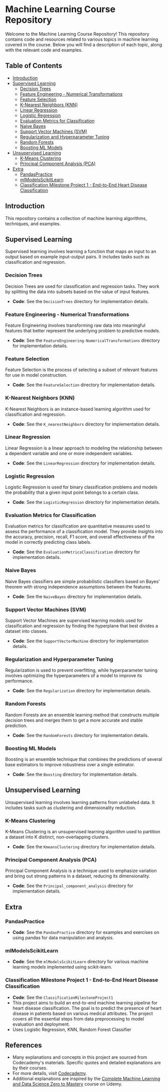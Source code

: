 # Machine Learning Course Repository

Welcome to the Machine Learning Course Repository! This repository contains code and resources related to various topics in machine learning covered in the course. Below you will find a description of each topic, along with the relevant code and examples.

## Table of Contents

- [Introduction](#introduction)
- [Supervised Learning](#supervised-learning)
  - [Decision Trees](#decision-trees)
  - [Feature Engineering - Numerical Transformations](#feature-engineering---numerical-transformations)
  - [Feature Selection](#feature-selection)
  - [K-Nearest Neighbors (KNN)](#k-nearest-neighbors-knn)
  - [Linear Regression](#linear-regression)
  - [Logistic Regression](#logistic-regression)
  - [Evaluation Metrics for Classification](#evaluation-metrics-for-classification)
  - [Naive Bayes](#naive-bayes)
  - [Support Vector Machines (SVM)](#support-vector-machines-svm)
  - [Regularization and Hyperparameter Tuning](#regularization-and-hyperparameter-tuning)
  - [Random Forests](#random-forests)
  - [Boosting ML Models](#boosting-ml-models)
- [Unsupervised Learning](#unsupervised-learning)
  - [K-Means Clustering](#k-means-clustering)
  - [Principal Component Analysis (PCA)](#principal-component-analysis-pca)
- [Extra](#extra)
  - [PandasPractice](#pandaspractice)
  - [mlModelsScikitLearn](#mlmodelsscikitlearn)
  - [Classification Milestone Project 1 - End-to-End Heart Disease Classification](#classification-milestone-project-1---end-to-end-heart-disease-classification)

## Introduction

This repository contains a collection of machine learning algorithms, techniques, and examples. 

## Supervised Learning

Supervised learning involves learning a function that maps an input to an output based on example input-output pairs. It includes tasks such as classification and regression.

### Decision Trees

Decision Trees are used for classification and regression tasks. They work by splitting the data into subsets based on the value of input features.

- **Code**: See the `DecisionTrees` directory for implementation details.

### Feature Engineering - Numerical Transformations

Feature Engineering involves transforming raw data into meaningful features that better represent the underlying problem to predictive models.

- **Code**: See the `FeatureEngineering-NumericalTransformations` directory for implementation details.

### Feature Selection

Feature Selection is the process of selecting a subset of relevant features for use in model construction.

- **Code**: See the `FeatureSelection` directory for implementation details.

### K-Nearest Neighbors (KNN)

K-Nearest Neighbors is an instance-based learning algorithm used for classification and regression.

- **Code**: See the `K_nearestNeighbors` directory for implementation details.

### Linear Regression

Linear Regression is a linear approach to modeling the relationship between a dependent variable and one or more independent variables.

- **Code**: See the `LinearRegression` directory for implementation details.

### Logistic Regression

Logistic Regression is used for binary classification problems and models the probability that a given input point belongs to a certain class.

- **Code**: See the `LogisticRegression` directory for implementation details.

### Evaluation Metrics for Classification

Evaluation metrics for classification are quantitative measures used to assess the performance of a classification model. They provide insights into the accuracy, precision, recall, F1 score, and overall effectiveness of the model in correctly predicting class labels.

- **Code**: See the `EvaluationMetricsClassification` directory for implementation details.

### Naive Bayes

Naive Bayes classifiers are simple probabilistic classifiers based on Bayes' theorem with strong independence assumptions between the features.

- **Code**: See the `NaiveBayes` directory for implementation details.

### Support Vector Machines (SVM)

Support Vector Machines are supervised learning models used for classification and regression by finding the hyperplane that best divides a dataset into classes.

- **Code**: See the `SupportVectorMachine` directory for implementation details.

### Regularization and Hyperparameter Tuning

Regularization is used to prevent overfitting, while hyperparameter tuning involves optimizing the hyperparameters of a model to improve its performance.

- **Code**: See the `Regularization` directory for implementation details.

### Random Forests

Random Forests are an ensemble learning method that constructs multiple decision trees and merges them to get a more accurate and stable prediction.

- **Code**: See the `RandomForests` directory for implementation details.

### Boosting ML Models

Boosting is an ensemble technique that combines the predictions of several base estimators to improve robustness over a single estimator.

- **Code**: See the `Boosting` directory for implementation details.

## Unsupervised Learning

Unsupervised learning involves learning patterns from unlabeled data. It includes tasks such as clustering and dimensionality reduction.

### K-Means Clustering

K-Means Clustering is an unsupervised learning algorithm used to partition a dataset into K distinct, non-overlapping clusters.

- **Code**: See the `KmeansClustering` directory for implementation details.

### Principal Component Analysis (PCA)

Principal Component Analysis is a technique used to emphasize variation and bring out strong patterns in a dataset, reducing its dimensionality.

- **Code**: See the `Principal_component_analysis` directory for implementation details.

## Extra

### PandasPractice

- **Code**: See the `PandasPractice` directory for examples and exercises on using pandas for data manipulation and analysis.

### mlModelsScikitLearn

- **Code**: See the `mlModelsScikitLearn` directory for various machine learning models implemented using scikit-learn.

### Classification Milestone Project 1 - End-to-End Heart Disease Classification

- **Code**: See the `ClassificationMilestoneProject1`
-  This project aims to build an end-to-end machine learning pipeline for heart disease classification. The goal is to predict the presence of heart disease in patients based on various medical attributes. The project covers all the essential steps from data preprocessing to model evaluation and deployment.
-  Uses Logistic Regression, KNN, Random Forest Classifier

## References
- Many explanations and concepts in this project are sourced from Codecademy's materials. Specific quotes and detailed explanations are by their courses.
- For more details, visit [Codecademy](https://www.codecademy.com/).
- Additional explanations are inspired by the [Complete Machine Learning and Data Science Zero to Mastery](https://www.udemy.com/course/complete-machine-learning-and-data-science-zero-to-mastery/?couponCode=ST19MT61724) course on Udemy.
